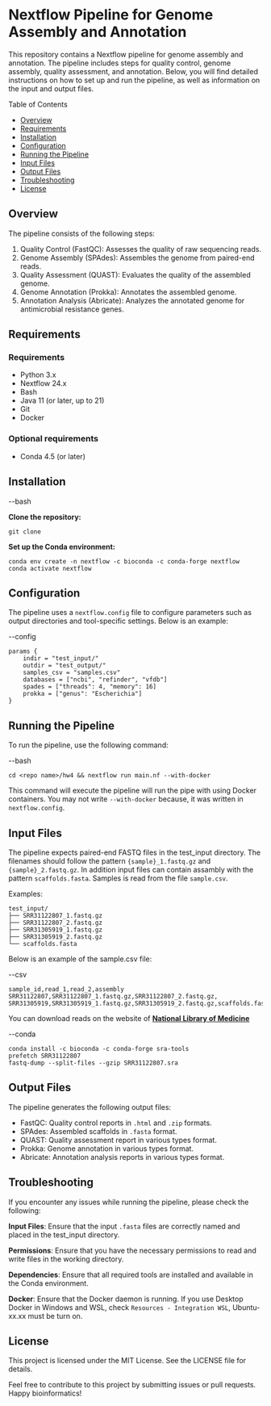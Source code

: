 # Nextflow Pipeline for Genome Assembly and Annotation 

This repository contains a Nextflow pipeline for genome assembly and annotation. The pipeline includes steps for quality control, genome assembly, quality assessment, and annotation. Below, you will find detailed instructions on how to set up and run the pipeline, as well as information on the input and output files.

Table of Contents
- [Overview][1]
- [Requirements][2]
- [Installation][3]
- [Configuration][4]
- [Running the Pipeline][5]
- [Input Files][6]
- [Output Files][7]
- [Troubleshooting][8]
- [License][9]

## Overview
[1]: Overview

The pipeline consists of the following steps:

1. Quality Control (FastQC): Assesses the quality of raw sequencing reads.
2. Genome Assembly (SPAdes): Assembles the genome from paired-end reads.
3. Quality Assessment (QUAST): Evaluates the quality of the assembled genome.
4. Genome Annotation (Prokka): Annotates the assembled genome.
5. Annotation Analysis (Abricate): Analyzes the annotated genome for antimicrobial resistance genes.

## Requirements
[2]: Requirements

### Requirements

- Python 3.x
- Nextflow 24.x
- Bash
- Java 11 (or later, up to 21)
- Git
- Docker

### Optional requirements

- Conda 4.5 (or later)

## Installation
[3]: Installation

--bash

**Clone the repository:**
```
git clone
```

**Set up the Conda environment:**
```
conda env create -n nextflow -c bioconda -c conda-forge nextflow
conda activate nextflow
```

## Configuration
[4]: Configuration

The pipeline uses a `nextflow.config` file to configure parameters such as output directories and tool-specific settings. Below is an example:

--config
```
params {
    indir = "test_input/"
    outdir = "test_output/"
    samples_csv = "samples.csv"
    databases = ["ncbi", "refinder", "vfdb"]   
    spades = ["threads": 4, "memory": 16]
    prokka = ["genus": "Escherichia"]
}
```

## Running the Pipeline
[5]: Running_the_Pipeline
To run the pipeline, use the following command:

--bash
```
cd <repo name>/hw4 && nextflow run main.nf --with-docker
```
This command will execute the pipeline will run the pipe with using Docker containers.
You may not write ```--with-docker``` because, it was written in `nextflow.config`.

## Input Files
[6]: Input_Files

The pipeline expects paired-end FASTQ files in the test_input directory. The filenames should follow the pattern `{sample}_1.fastq.gz` and `{sample}_2.fastq.gz`.
In addition input files can contain assambly with the pattern `scaffolds.fasta`.
Samples is read from the file `sample.csv`.

Examples:

```
test_input/
├── SRR31122807_1.fastq.gz
├── SRR31122807_2.fastq.gz
├── SRR31305919_1.fastq.gz
├── SRR31305919_2.fastq.gz
└── scaffolds.fasta
```

Below is an example of the sample.csv file:

--csv
```
sample_id,read_1,read_2,assembly
SRR31122807,SRR31122807_1.fastq.gz,SRR31122807_2.fastq.gz,
SRR31305919,SRR31305919_1.fastq.gz,SRR31305919_2.fastq.gz,scaffolds.fasta
```

You can download reads on the website of [**National Library of Medicine**](https://www.ncbi.nlm.nih.gov/sra/docs/sradownload/)

--conda
```
conda install -c bioconda -c conda-forge sra-tools
prefetch SRR31122807
fastq-dump --split-files --gzip SRR31122807.sra
```

## Output Files
[7]: Output_Files

The pipeline generates the following output files:

- FastQC: Quality control reports in `.html` and `.zip` formats.
- SPAdes: Assembled scaffolds in `.fasta` format.
- QUAST: Quality assessment report in various types format.
- Prokka: Genome annotation in various types format.
- Abricate: Annotation analysis reports in various types format.


## Troubleshooting
[8]: Troubleshooting

If you encounter any issues while running the pipeline, please check the following:

**Input Files**: Ensure that the input `.fasta` files are correctly named and placed in the test_input directory.

**Permissions**: Ensure that you have the necessary permissions to read and write files in the working directory.

**Dependencies**: Ensure that all required tools are installed and available in the Conda environment.

**Docker**: Ensure that the Docker daemon is running. If you use Desktop Docker in Windows and WSL, check `Resources - Integration WSL`, Ubuntu-xx.xx must be turn on.

## License
[9]: License
This project is licensed under the MIT License. See the LICENSE file for details.

Feel free to contribute to this project by submitting issues or pull requests. Happy bioinformatics!
